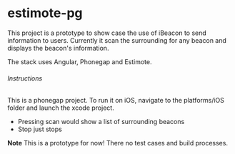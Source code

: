 estimote-pg
===========
This project is a prototype to show case the use of iBeacon to send information to users. Currently it scan the surrounding for any beacon and displays the beacon's information.

The stack uses Angular, Phonegap and Estimote.

###### Instructions
This is a phonegap project. To run it on iOS, navigate to the platforms/iOS folder and launch the xcode project.
- Pressing scan would show a list of surrounding beacons
- Stop just stops

**Note** This is a prototype for now! There no test cases and build processes. 
